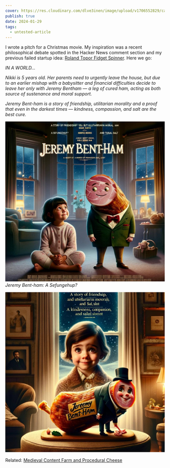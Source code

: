 ```yaml
---
cover: https://res.cloudinary.com/dlve3inen/image/upload/v1706552829/card-human-bentham_vdgcji.png
publish: true
date: 2024-01-29
tags:
  - untested-article
---
```

I wrote a pitch for a Christmas movie. My inspiration was a recent philosophical debate spotted in the Hacker News comment section and my previous failed startup idea: [Roland Topor Fidget Spinner](<../Roland Topor Fidget Spinner>). Here we go:

*IN A WORLD...*

*Nikki is 5 years old. Her parents need to urgently leave the house, but due to an earlier mishap with a babysitter and financial difficulties decide to leave her only with Jeremy Bentham — a leg of cured ham, acting as both source of sustenance and moral support.*

*Jeremy Bent-ham is a story of friendship, utilitarian morality and a proof that even in the darkest times — kindness, compassion, and salt are the best cure.*

![](jeremy-bent-ham.png)
*Jeremy Bent-ham: A Sefungehup?*

![](jeremy-bent-ham-2.png)

Related: [Medieval Content Farm and Procedural Cheese](<../Medieval Content Farm and Procedural Cheese>)
